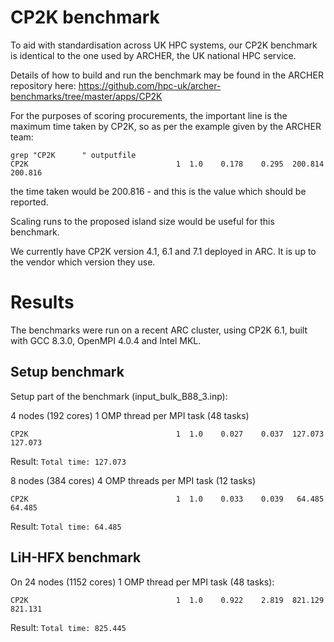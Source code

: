 # CP2K benchmark

To aid with standardisation across UK HPC systems, our CP2K benchmark is identical to the one used by ARCHER, the UK national HPC service.

Details of how to build and run the benchmark may be found in the ARCHER repository here: https://github.com/hpc-uk/archer-benchmarks/tree/master/apps/CP2K

For the purposes of scoring procurements, the important line is the maximum time taken by CP2K, so as per the example given by the ARCHER team:

```
grep "CP2K      " outputfile
CP2K                                 1  1.0    0.178    0.295  200.814  200.816
```

the time taken would be 200.816 - and this is the value which should be reported.

Scaling runs to the proposed island size would be useful for this benchmark.

We currently have CP2K version 4.1, 6.1 and 7.1 deployed in ARC.  It is up to the vendor which version they use.

# Results

The benchmarks were run on a recent ARC cluster, using CP2K 6.1, built with GCC 8.3.0, OpenMPI 4.0.4 and Intel MKL.

## Setup benchmark

Setup part of the benchmark (input_bulk_B88_3.inp):

4 nodes (192 cores) 1 OMP thread per MPI task (48 tasks)
```
CP2K                                 1  1.0    0.027    0.037  127.073  127.073

```

Result: `Total time: 127.073`

8 nodes (384 cores) 4 OMP threads per MPI task (12 tasks) 
```
CP2K                                 1  1.0    0.033    0.039   64.485   64.485
```

Result: `Total time: 64.485`

## LiH-HFX benchmark

On 24 nodes (1152 cores) 1 OMP thread per MPI task (48 tasks):

```
CP2K                                 1  1.0    0.922    2.819  821.129  821.131
```

Result: `Total time: 825.445`




